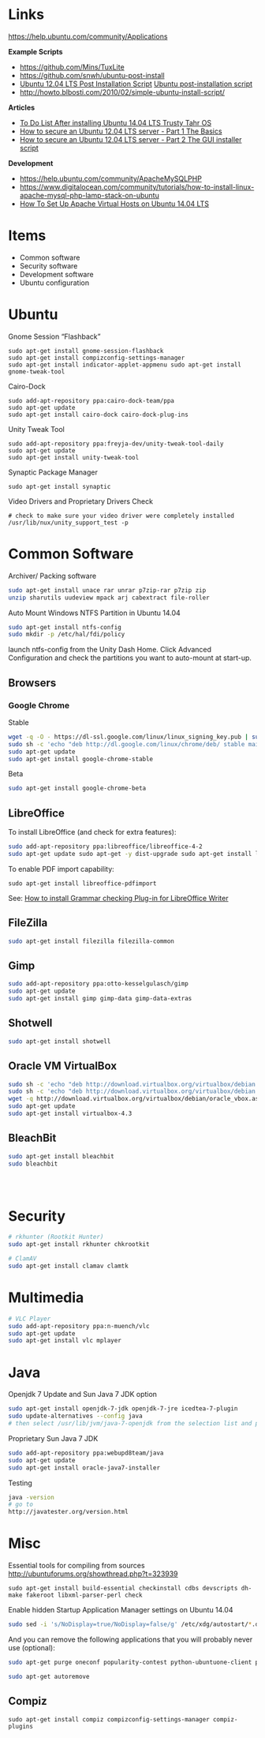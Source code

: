 # Links
https://help.ubuntu.com/community/Applications

**Example Scripts**

* https://github.com/Mins/TuxLite
* https://github.com/snwh/ubuntu-post-install
* [Ubuntu 12.04 LTS Post Installation Script](http://debianhelp.wordpress.com/2012/06/11/ubuntu-12-04-lts-post-installation-script/)
[Ubuntu post-installation script](http://nicolargo.github.io/ubuntupostinstall/)
* http://howto.blbosti.com/2010/02/simple-ubuntu-install-script/

**Articles**  
* [To Do List After installing Ubuntu 14.04 LTS Trusty Tahr OS](http://debianhelp.wordpress.com/2013/11/27/to-do-list-after-installing-ubuntu-14-04-trusty-tahr-os/)
* [How to secure an Ubuntu 12.04 LTS server - Part 1 The Basics](http://www.thefanclub.co.za/how-to/how-secure-ubuntu-1204-lts-server-part-1-basics)
* [How to secure an Ubuntu 12.04 LTS server - Part 2 The GUI installer script](http://www.thefanclub.co.za/node/52)

**Development**  
* https://help.ubuntu.com/community/ApacheMySQLPHP
* https://www.digitalocean.com/community/tutorials/how-to-install-linux-apache-mysql-php-lamp-stack-on-ubuntu
* [How To Set Up Apache Virtual Hosts on Ubuntu 14.04 LTS](https://www.digitalocean.com/community/tutorials/how-to-set-up-apache-virtual-hosts-on-ubuntu-14-04-lts)



# Items
* Common software  
* Security software  
* Development software  
* Ubuntu configuration  

# Ubuntu
Gnome Session “Flashback”
```
sudo apt-get install gnome-session-flashback
sudo apt-get install compizconfig-settings-manager
sudo apt-get install indicator-applet-appmenu sudo apt-get install gnome-tweak-tool
```
Cairo-Dock
```
sudo add-apt-repository ppa:cairo-dock-team/ppa
sudo apt-get update
sudo apt-get install cairo-dock cairo-dock-plug-ins
```

Unity Tweak Tool
```
sudo add-apt-repository ppa:freyja-dev/unity-tweak-tool-daily
sudo apt-get update
sudo apt-get install unity-tweak-tool
```


Synaptic Package Manager 
```
sudo apt-get install synaptic
```

Video Drivers and Proprietary Drivers Check
```
# check to make sure your video driver were completely installed
/usr/lib/nux/unity_support_test -p
```



# Common Software

Archiver/ Packing software 
```bash
sudo apt-get install unace rar unrar p7zip-rar p7zip zip 
unzip sharutils uudeview mpack arj cabextract file-roller
```
Auto Mount Windows NTFS Partition in Ubuntu 14.04
```bash
sudo apt-get install ntfs-config
sudo mkdir -p /etc/hal/fdi/policy
```
launch ntfs-config from the Unity Dash Home. Click Advanced Configuration and check the partitions you want to auto-mount at start-up.


## Browsers
### Google Chrome
Stable
```bash
wget -q -O - https://dl-ssl.google.com/linux/linux_signing_key.pub | sudo apt-key add -
sudo sh -c 'echo "deb http://dl.google.com/linux/chrome/deb/ stable main" >> /etc/apt/sources.list.d/google.list'
sudo apt-get update
sudo apt-get install google-chrome-stable
```
Beta
```bash
sudo apt-get install google-chrome-beta
```

## LibreOffice
To install LibreOffice (and check for extra features):
```bash
sudo add-apt-repository ppa:libreoffice/libreoffice-4-2
sudo apt-get update sudo apt-get -y dist-upgrade sudo apt-get install libreoffice libreoffice-java-common libreoffice-math libreoffice-gnome libreoffice-java-common
```
To enable PDF import capability:
```
sudo apt-get install libreoffice-pdfimport
```
See: [How to install Grammar checking Plug-in for LibreOffice Writer](http://debianhelp.wordpress.com/2011/10/25/how-to-install-grammar-checker-in-libreoffice-in-ubuntu)

## FileZilla
```bash
sudo apt-get install filezilla filezilla-common
```

## Gimp
```bash
sudo add-apt-repository ppa:otto-kesselgulasch/gimp
sudo apt-get update
sudo apt-get install gimp gimp-data gimp-data-extras
```

## Shotwell
```bash
sudo apt-get install shotwell
```

## Oracle VM VirtualBox
```bash
sudo sh -c 'echo "deb http://download.virtualbox.org/virtualbox/debian $(lsb_release -sc)  contrib" >> /etc/apt/sources.list'
sudo sh -c 'echo "deb http://download.virtualbox.org/virtualbox/debian $(lsb_release -sc)  contrib" >> /etc/apt/sources.list'
wget -q http://download.virtualbox.org/virtualbox/debian/oracle_vbox.asc -O- | sudo apt-key add -
sudo apt-get update 
sudo apt-get install virtualbox-4.3
```


## BleachBit
```bash
sudo apt-get install bleachbit
sudo bleachbit
```

```bash

```

```bash

```

```bash

```


# Security
```bash
# rkhunter (Rootkit Hunter)
sudo apt-get install rkhunter chkrootkit

# ClamAV
sudo apt-get install clamav clamtk
```

# Multimedia

```bash
# VLC Player
sudo add-apt-repository ppa:n-muench/vlc
sudo apt-get update
sudo apt-get install vlc mplayer
```


# Java
Openjdk 7 Update and Sun Java 7 JDK option 
```bash
sudo apt-get install openjdk-7-jdk openjdk-7-jre icedtea-7-plugin
sudo update-alternatives --config java
# then select /usr/lib/jvm/java-7-openjdk from the selection list and press enter.
```

Proprietary Sun Java 7 JDK 
```bash
sudo add-apt-repository ppa:webupd8team/java
sudo apt-get update
sudo apt-get install oracle-java7-installer

```
Testing
```bash
java -version
# go to 
http://javatester.org/version.html
```

# Misc

Essential tools for compiling from sources 
http://ubuntuforums.org/showthread.php?t=323939  
```
sudo apt-get install build-essential checkinstall cdbs devscripts dh-make fakeroot libxml-parser-perl check
```

Enable hidden Startup Application Manager settings on Ubuntu 14.04 
```bash
sudo sed -i 's/NoDisplay=true/NoDisplay=false/g' /etc/xdg/autostart/*.desktop
```

And you can remove the following applications that you will probably never use (optional):
```bash
sudo apt-get purge oneconf popularity-contest python-ubuntuone-client python-ubuntuone-storageprotocol ubuntuone-installer python-ubuntuone-control-panel rhythmbox-ubuntuone ubuntuone-client ubuntuone-client-gnome ubuntuone-control-panel unity-scope-musicstores deja-dup libfreerdp1 remmina remmina-common vino remmina-plugin-rdp remmina-plugin-vnc activity-log-manager-common python-zeitgeist activity-log-manager-control-center rhythmbox-plugin-zeitgeist unity-lens-video unity-scope-video-remote zeitgeist  zeitgeist-core zeitgeist-datahub rsync

sudo apt-get autoremove
```

## Compiz
```
sudo apt-get install compiz compizconfig-settings-manager compiz-plugins
```